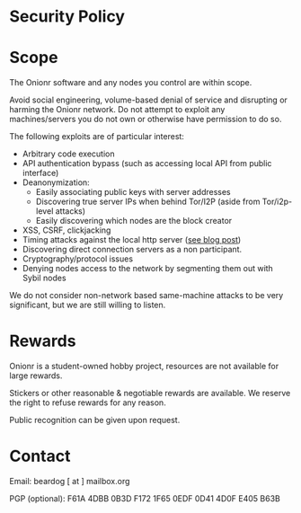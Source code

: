 # Security Policy

# Scope

The Onionr software and any nodes you control are within scope.

Avoid social engineering, volume-based denial of service and disrupting or harming the Onionr network. Do not attempt to exploit any machines/servers you do not own or otherwise have permission to do so.

The following exploits are of particular interest:

* Arbitrary code execution
* API authentication bypass (such as accessing local API from public interface)
* Deanonymization:
  * Easily associating public keys with server addresses
  * Discovering true server IPs when behind Tor/I2P (aside from Tor/i2p-level attacks)
  * Easily discovering which nodes are the block creator
* XSS, CSRF, clickjacking
* Timing attacks against the local http server ([see blog post](https://www.chaoswebs.net/blog/timebleed-breaking-privacy-with-a-simple-timing-attack.html))
* Discovering direct connection servers as a non participant.
* Cryptography/protocol issues
* Denying nodes access to the network by segmenting them out with Sybil nodes

We do not consider non-network based same-machine attacks to be very significant, but we are still willing to listen.

# Rewards

Onionr is a student-owned hobby project, resources are not available for large rewards.

Stickers or other reasonable & negotiable rewards are available. We reserve the right to refuse rewards for any reason.

Public recognition can be given upon request.

# Contact

Email: beardog [ at ] mailbox.org

PGP (optional): F61A 4DBB 0B3D F172 1F65  0EDF 0D41 4D0F E405 B63B
